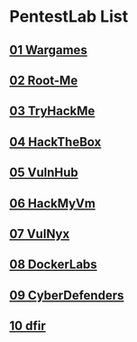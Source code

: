 # PentestLab List

## [01 Wargames](./Wargames/README.md)

## [02 Root-Me](./Root-Me/README.md)

## [03 TryHackMe](./TryHackMe/README.md)

## [04 HackTheBox](./HackTheBox/README.md)

## [05 VulnHub](./VulnHub/README.md)

## [06 HackMyVm](./HackMyVm/README.md)

## [07 VulNyx](./VulNyx/README.md)

## [08 DockerLabs](./DockerLabs/README.md)

## [09 CyberDefenders](./CyberDefenders/README.md)

## [10 dfir](./dfir/README.md)
